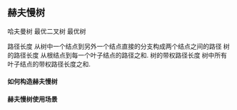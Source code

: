 ## 赫夫慢树

哈夫曼树 最优二叉树 最优树

路径长度 从树中一个结点到另外一个结点直接的分支构成两个结点之间的路径
树的路径长度  从根结点到每一个叶子结点的路径之和.
树的带权路径长度 树中所有叶子结点的带权路径长度之和.

#### 如何构造赫夫慢树

#### 赫夫慢树使用场景